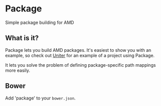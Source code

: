 Package
=======

Simple package building for AMD

What is it?
-----------
Package lets you build AMD packages. It's easiest to show you with an example, so check out [Uniter](https://github.com/asmblah/uniter) for an example of a project using Package.

It lets you solve the problem of defining package-specific path mappings more easily.

Bower
-----
Add 'package' to your `bower.json`.
